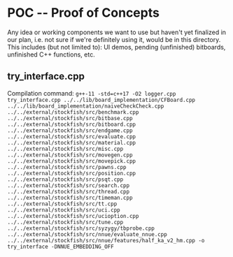 # POC -- Proof of Concepts

Any idea or working components we want to use but haven't yet finalized in our plan,
i.e. not sure if we're definitely using it, would be in this directory.
This includes (but not limited to): UI demos, pending (unfinished) bitboards,
unfinished C++ functions, etc.

## try_interface.cpp

Compilation command: `g++-11 -std=c++17 -O2 logger.cpp try_interface.cpp ../../lib/board_implementation/CFBoard.cpp ../../lib/board_implementation/naiveCheckCheck.cpp ../../external/stockfish/src/benchmark.cpp ../../external/stockfish/src/bitbase.cpp ../../external/stockfish/src/bitboard.cpp ../../external/stockfish/src/endgame.cpp ../../external/stockfish/src/evaluate.cpp ../../external/stockfish/src/material.cpp ../../external/stockfish/src/misc.cpp ../../external/stockfish/src/movegen.cpp ../../external/stockfish/src/movepick.cpp ../../external/stockfish/src/pawns.cpp ../../external/stockfish/src/position.cpp ../../external/stockfish/src/psqt.cpp ../../external/stockfish/src/search.cpp ../../external/stockfish/src/thread.cpp ../../external/stockfish/src/timeman.cpp ../../external/stockfish/src/tt.cpp ../../external/stockfish/src/uci.cpp ../../external/stockfish/src/ucioption.cpp ../../external/stockfish/src/tune.cpp ../../external/stockfish/src/syzygy/tbprobe.cpp ../../external/stockfish/src/nnue/evaluate_nnue.cpp ../../external/stockfish/src/nnue/features/half_ka_v2_hm.cpp -o try_interface -DNNUE_EMBEDDING_OFF`
